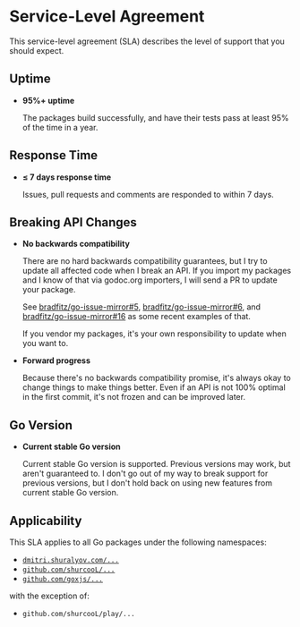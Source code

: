 Service-Level Agreement
=======================

This service-level agreement (SLA) describes the level of support that you should expect.

Uptime
------

-	**95%+ uptime**

	The packages build successfully, and have their tests pass at least 95% of the time in a year.

Response Time
-------------

-	**≤ 7 days response time**

	Issues, pull requests and comments are responded to within 7 days.

Breaking API Changes
--------------------

-	**No backwards compatibility**

	There are no hard backwards compatibility guarantees, but I try to update all affected code when I break an API. If you import my packages and I know of that via godoc.org importers, I will send a PR to update your package.

	See [bradfitz/go-issue-mirror#5](https://github.com/bradfitz/go-issue-mirror/pull/5), [bradfitz/go-issue-mirror#6](https://github.com/bradfitz/go-issue-mirror/pull/6), and [bradfitz/go-issue-mirror#16](https://github.com/bradfitz/go-issue-mirror/pull/16) as some recent examples of that.

	If you vendor my packages, it's your own responsibility to update when you want to.

-	**Forward progress**

	Because there's no backwards compatibility promise, it's always okay to change things to make things better. Even if an API is not 100% optimal in the first commit, it's not frozen and can be improved later.

Go Version
----------

-	**Current stable Go version**

	Current stable Go version is supported. Previous versions may work, but aren't guaranteed to. I don't go out of my way to break support for previous versions, but I don't hold back on using new features from current stable Go version.

Applicability
-------------

This SLA applies to all Go packages under the following namespaces:

-	[`dmitri.shuralyov.com/...`](https://dmitri.shuralyov.com/...)
-	[`github.com/shurcooL/...`](https://github.com/shurcooL?tab=repositories)
-	[`github.com/goxjs/...`](https://github.com/goxjs?tab=repositories)

with the exception of:

-	`github.com/shurcooL/play/...`
